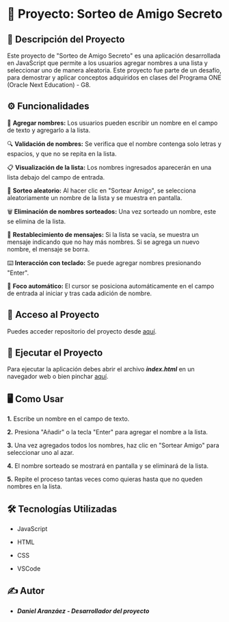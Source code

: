 <h1>🎈 Proyecto: Sorteo de Amigo Secreto</h1>

<h2>📖 Descripción del Proyecto</h2>

Este proyecto de "Sorteo de Amigo Secreto" es una aplicación desarrollada en JavaScript que permite a los usuarios agregar nombres a una lista y seleccionar uno de manera aleatoria. Este proyecto fue parte de un desafío, para demostrar y aplicar conceptos adquiridos en clases del Programa ONE (Oracle Next Education) - G8.

<h2>⚙️ Funcionalidades</h2>

📝 <b>Agregar nombres:</b> Los usuarios pueden escribir un nombre en el campo de texto y agregarlo a la lista.

🔍 <b>Validación de nombres:</b> Se verifica que el nombre contenga solo letras y espacios, y que no se repita en la lista.

📋 <b>Visualización de la lista:</b> Los nombres ingresados aparecerán en una lista debajo del campo de entrada.

🎲 <b>Sorteo aleatorio:</b> Al hacer clic en "Sortear Amigo", se selecciona aleatoriamente un nombre de la lista y se muestra en pantalla.

🗑️ <b>Eliminación de nombres sorteados:</b> Una vez sorteado un nombre, este se elimina de la lista.

🔄 <b>Restablecimiento de mensajes:</b> Si la lista se vacía, se muestra un mensaje indicando que no hay más nombres. Si se agrega un nuevo nombre, el mensaje se borra.

⌨️ <b>Interacción con teclado:</b> Se puede agregar nombres presionando "Enter".

📌 <b>Foco automático:</b> El cursor se posiciona automáticamente en el campo de entrada al iniciar y tras cada adición de nombre.

<h2>📂 Acceso al Proyecto</h2>

Puedes acceder repositorio del proyecto desde <A HREF="https://github.com/DanielRaiicHu/amigo-secreto">aquí</A>.

<h2>🚀 Ejecutar el Proyecto</h2>

Para ejecutar la aplicación debes abrir el archivo <b><i>index.html</i></b> en un navegador web o bien pinchar <A HREF="https://danielraiichu.github.io/amigo-secreto/">aquí</A>.

<h2>🖥️ Como Usar </h2>

<b>1.</b> Escribe un nombre en el campo de texto.

<b>2.</b> Presiona "Añadir" o la tecla "Enter" para agregar el nombre a la lista.

<b>3.</b> Una vez agregados todos los nombres, haz clic en "Sortear Amigo" para seleccionar uno al azar.

<b>4.</b> El nombre sorteado se mostrará en pantalla y se eliminará de la lista.

<b>5.</b> Repite el proceso tantas veces como quieras hasta que no queden nombres en la lista.

<h2>🛠️ Tecnologías Utilizadas</h2>

- JavaScript

- HTML

- CSS

- VSCode

<h2>✍️ Autor</h2>

- <b><i>Daniel Aranzáez - Desarrollador del proyecto</i></b>


